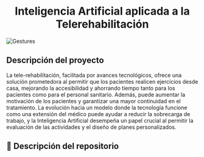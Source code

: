 <h1 align="center"> Inteligencia Artificial aplicada a la Telerehabilitación </h1>

![Gestures](../images/gestures.png)

## Descripción del proyecto
La tele-rehabilitación, facilitada por avances tecnológicos, ofrece una solución prometedora al permitir
que los pacientes realicen ejercicios desde casa, mejorando la accesibilidad y ahorrando tiempo tanto para
los pacientes como para el personal sanitario. Además, puede aumentar la motivación de los pacientes y
garantizar una mayor continuidad en el tratamiento. La evolución hacia un modelo donde la tecnología funcione
como una extensión del médico puede ayudar a reducir la sobrecarga de trabajo, y la Inteligencia Artificial
desempeña un papel crucial al permitir la evaluación de las actividades y el diseño de planes personalizados.

## 📁 Descripción del repositorio


